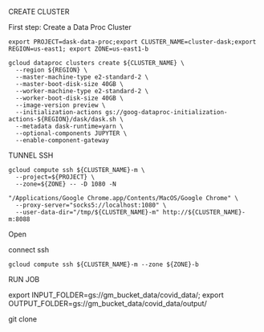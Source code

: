 


CREATE CLUSTER

First step: Create a Data Proc Cluster

````
export PROJECT=dask-data-proc;export CLUSTER_NAME=cluster-dask;export REGION=us-east1; export ZONE=us-east1-b
````
````
gcloud dataproc clusters create ${CLUSTER_NAME} \
  --region ${REGION} \
  --master-machine-type e2-standard-2 \
  --master-boot-disk-size 40GB \
  --worker-machine-type e2-standard-2 \
  --worker-boot-disk-size 40GB \
  --image-version preview \
  --initialization-actions gs://goog-dataproc-initialization-actions-${REGION}/dask/dask.sh \
  --metadata dask-runtime=yarn \
  --optional-components JUPYTER \
  --enable-component-gateway
````
 
TUNNEL SSH
````
gcloud compute ssh ${CLUSTER_NAME}-m \
  --project=${PROJECT} \
  --zone=${ZONE} -- -D 1080 -N
````

````
"/Applications/Google Chrome.app/Contents/MacOS/Google Chrome" \
  --proxy-server="socks5://localhost:1080" \
  --user-data-dir="/tmp/${CLUSTER_NAME}-m" http://${CLUSTER_NAME}-m:8088
````
Open 
  
connect ssh

````
gcloud compute ssh ${CLUSTER_NAME}-m --zone ${ZONE}-b
````

RUN JOB

export INPUT_FOLDER=gs://gm_bucket_data/covid_data/; export OUTPUT_FOLDER=gs://gm_bucket_data/covid_data/output/

git clone 